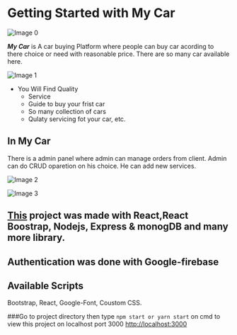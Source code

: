 # Getting Started with My Car

![Image 0](https://i.ibb.co/SVp3ztw/screenshot-localhost-3000-2021-11-15-23-23-54.png)

**_My Car_** is A car buying Platform where people can buy car acording to there choice or need with reasonable price. There are so many car available here.

<!-- <img
src=“https://i.ibb.co/82cZhRM/screenshot-localhost-3000-2021-11-01-20-35-04.png”
raw=true
alt=“Subject Pronouns”
style=“margin-left: 10px;”
/> -->

![Image 1](https://i.ibb.co/BtmPh33/screenshot-localhost-3000-2021-11-15-23-27-52.png)

- You Will Find Quality
  - Service
  - Guide to buy your frist car
  - So many collection of cars
  - Qulaty servicing fot your car, etc.

## In My Car

There is a admin panel where admin can manage orders from client. Admin can do CRUD oparetion on his choice. He can add new services.

![ Image 2](https://i.ibb.co/h7yHHBw/screenshot-localhost-3000-2021-11-15-23-29-47.png)

![ Image 3](https://i.ibb.co/kcm9FTd/screenshot-localhost-3000-2021-11-15-23-30-36.png)

## [This](https://car-website-c1665.web.app) project was made with React,React Boostrap, Nodejs, Express & monogDB and many more library.

## Authentication was done with Google-firebase

## Available Scripts

Bootstrap, React, Google-Font, Coustom CSS.

###Go to project directory then type `npm start or yarn start` on cmd to view this project on localhost port 3000
[http://localhost:3000](http://localhost:3000)
